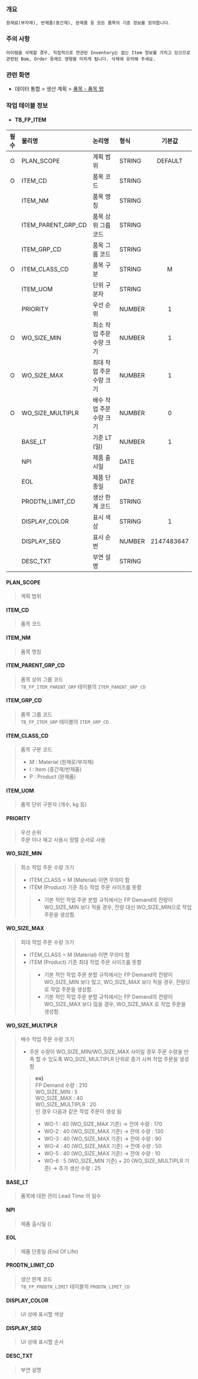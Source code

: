 ### 개요
    원재료(부자재), 반제품(중간재), 완제품 등 모든 품목의 기준 정보를 정의합니다.

### 주의 사항
    아이템을 삭제할 경우, 직접적으로 연관된 Inventory는 없는 Item 정보를 가지고 있으므로
    관련된 Bom, Order 등에도 영향을 미치게 됩니다. 삭제에 유의해 주세요. 

### 관련 화면
- 데이터 통합 > 생산 계획 > [품목 - 품목 탭](#/dataintegration/factoryplan/item)

### 작업 테이블 정보
- #### TB_FP_ITEM


| 필수 | 물리명            | 논리명       | 형식     |    기본값    |
|:--:|:---------------|:----------|:-------|:---------:|
| O  | PLAN_SCOPE        | 계획 범위    | STRING | DEFAULT    |
| O  | ITEM_CD        | 품목 코드    | STRING |           |
|    | ITEM_NM | 품목 명칭     | STRING |           |
|    | ITEM_PARENT_GRP_CD       | 품목 상위 그룹 코드 | STRING |           |
|    | ITEM_GRP_CD        | 품목 그룹 코드    | STRING |           |
| O  | ITEM_CLASS_CD        | 품목 구분    | STRING | M      |
|    | ITEM_UOM        | 단위 구분자    | STRING |           |
|    | PRIORITY        | 우선 순위    | NUMBER | 1        |
| O  | WO_SIZE_MIN        | 최소 작업 주문 수량 크기    | NUMBER | 1          |
| O  | WO_SIZE_MAX        | 최대 작업 주문 수량 크기    | NUMBER | 1          |
| O  | WO_SIZE_MULTIPLR        | 배수 작업 주문 수량 크기    | NUMBER | 0          |
|    | BASE_LT        | 기준 LT (일)    | NUMBER | 1          |
|    | NPI        | 제품 출시일    | DATE |           |
|    | EOL        | 제품 단종일    | DATE |           |
|    | PRODTN_LIMIT_CD        | 생산 한계 코드    | STRING |           |
|    | DISPLAY_COLOR        | 표시 색상    | STRING | 1          |
|    | DISPLAY_SEQ        | 표시 순번    | NUMBER | 2147483647 |
|    | DESC_TXT        | 부연 설명    | STRING |           |

#### PLAN_SCOPE
> 계획 범위

#### ITEM_CD
> 품목 코드

#### ITEM_NM
> 품목 명칭

#### ITEM_PARENT_GRP_CD
> 품목 상위 그룹 코드  
> `TB_FP_ITEM_PARENT_GRP` 테이블의 `ITEM_PARENT_GRP_CD`

#### ITEM_GRP_CD
> 품목 그룹 코드  
> `TB_FP_ITEM_GRP` 테이블의 `ITEM_GRP_CD`

#### ITEM_CLASS_CD
> 품목 구분 코드
> - M : Material (원재로/부자재)
> - I : Item (중간재/반제품)
> - P : Product (완제품)

#### ITEM_UOM
> 품목 단위 구분자 (개수, kg 등)

#### PRIORITY
> 우선 순위    
> 주문 이나 재고 사용시 정렬 순서로 사용

#### WO_SIZE_MIN
> 최소 작업 주문 수량 크기
> - ITEM_CLASS = M (Material) 이면 무의미 함
> - ITEM (Product) 기준 최소 작업 주문 사이즈를 뜻함
> > - 기본 적인 작업 주문 분할 규칙에서는 FP Demand의 잔량이 WO_SIZE_MIN 보다 적을 경우, 잔량 대신 WO_SIZE_MIN으로 작업 주문을 생성함.

#### WO_SIZE_MAX
> 최대 작업 주문 수량 크기
> - ITEM_CLASS = M (Material) 이면 무의미 함
> - ITEM (Product) 기준 최대 작업 주문 사이즈를 뜻함
> > - 기본 적인 작업 주문 분할 규칙에서는 FP Demand의 잔량이 WO_SIZE_MIN 보다 많고, WO_SIZE_MAX 보다 적을 경우, 잔량으로 작업 주문을 생성함.
> > - 기본 적인 작업 주문 분할 규칙에서는 FP Demand의 잔량이 WO_SIZE_MAX 보다 많을 경우, WO_SIZE_MAX 로 작업 주문을 생성함.

#### WO_SIZE_MULTIPLR
> 배수 작업 주문 수량 크기
> - 주문 수량이 WO_SIZE_MIN/WO_SIZE_MAX 사이일 경우 주문 수량을 만족 할 수 있도록 WO_SIZE_MULTIPLR 단위로 증가 시켜 작업 주문을 생성함
> > **ex)**    
> > FP Demand 수량 : 210    
> > WO_SIZE_MIN : 5    
> > WO_SIZE_MAX : 40    
> > WO_SIZE_MULTIPLR : 20    
> > 인 경우 다음과 같은 작업 주문이 생성 됨 
> > - WO-1 : 40 (WO_SIZE_MAX 기준) -> 잔여 수량 : 170
> > - WO-2 : 40 (WO_SIZE_MAX 기준) -> 잔여 수량 : 130
> > - WO-3 : 40 (WO_SIZE_MAX 기준) -> 잔여 수량 : 90
> > - WO-4 : 40 (WO_SIZE_MAX 기준) -> 잔여 수량 : 50
> > - WO-5 : 40 (WO_SIZE_MAX 기준) -> 잔여 수량 : 10
> > - WO-6 : 5 (WO_SIZE_MIN 기준) + 20 (WO_SIZE_MULTIPLR 기준) -> 추가 생산 수량 : 25

#### BASE_LT
> 품목에 대한 관리 Lead Time 의 일수

#### NPI
> 제품 출시일 ()

#### EOL
> 제품 단종일 (End Of Life)

#### PRODTN_LIMIT_CD
> 생산 한계 코드  
> `TB_FP_PRODTN_LIMIT` 테이블의 `PRODTN_LIMIT_CD`

#### DISPLAY_COLOR
> UI 상에 표시할 색상

#### DISPLAY_SEQ
> UI 상에 표시할 순서

#### DESC_TXT
> 부연 설명
